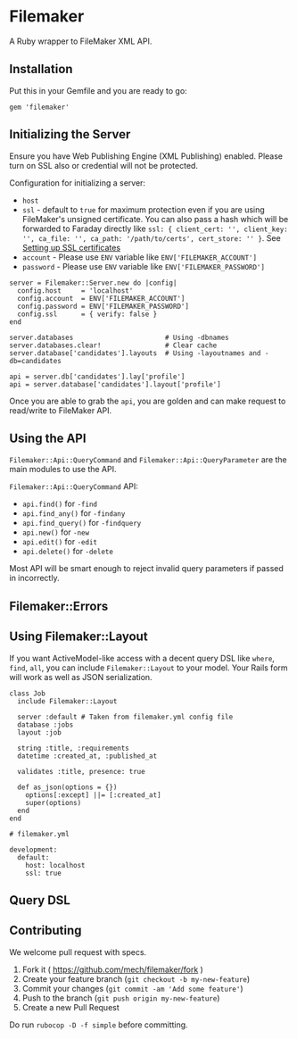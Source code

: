 # Filemaker

A Ruby wrapper to FileMaker XML API.

## Installation

Put this in your Gemfile and you are ready to go:

```
gem 'filemaker'
```

## Initializing the Server

Ensure you have Web Publishing Engine (XML Publishing) enabled. Please turn on SSL also or credential will not be protected.

Configuration for initializing a server:

* `host`
* `ssl` - default to `true` for maximum protection even if you are using FileMaker's unsigned certificate. You can also pass a hash which will be forwarded to Faraday directly like `ssl: { client_cert: '', client_key: '', ca_file: '', ca_path: '/path/to/certs', cert_store: '' }`. See [Setting up SSL certificates](https://github.com/lostisland/faraday/wiki/Setting-up-SSL-certificates)
* `account` - Please use `ENV` variable like `ENV['FILEMAKER_ACCOUNT']`
* `password` - Please use `ENV` variable like `ENV['FILEMAKER_PASSWORD']`

```
server = Filemaker::Server.new do |config|
  config.host     = 'localhost'
  config.account  = ENV['FILEMAKER_ACCOUNT']
  config.password = ENV['FILEMAKER_PASSWORD']
  config.ssl      = { verify: false }
end

server.databases                       # Using -dbnames
server.databases.clear!                # Clear cache
server.database['candidates'].layouts  # Using -layoutnames and -db=candidates

api = server.db['candidates'].lay['profile']
api = server.database['candidates'].layout['profile']
```

Once you are able to grab the `api`, you are golden and can make request to read/write to FileMaker API.

## Using the API

`Filemaker::Api::QueryCommand` and `Filemaker::Api::QueryParameter` are the main modules to use the API.

`Filemaker::Api::QueryCommand` API:

* `api.find()` for `-find`
* `api.find_any()` for `-findany`
* `api.find_query()` for `-findquery`
* `api.new()` for `-new`
* `api.edit()` for `-edit`
* `api.delete()` for `-delete`

Most API will be smart enough to reject invalid query parameters if passed in incorrectly.

## Filemaker::Errors

## Using Filemaker::Layout

If you want ActiveModel-like access with a decent query DSL like `where`, `find`, `all`, you can include `Filemaker::Layout` to your model. Your Rails form will work as well as JSON serialization.

```
class Job
  include Filemaker::Layout

  server :default # Taken from filemaker.yml config file
  database :jobs
  layout :job

  string :title, :requirements
  datetime :created_at, :published_at

  validates :title, presence: true

  def as_json(options = {})
    options[:except] ||= [:created_at]
    super(options)
  end
end
```

```
# filemaker.yml

development:
  default:
    host: localhost
    ssl: true
```

## Query DSL

## Contributing

We welcome pull request with specs.

1. Fork it ( https://github.com/mech/filemaker/fork )
2. Create your feature branch (`git checkout -b my-new-feature`)
3. Commit your changes (`git commit -am 'Add some feature'`)
4. Push to the branch (`git push origin my-new-feature`)
5. Create a new Pull Request

Do run `rubocop -D -f simple` before committing.
